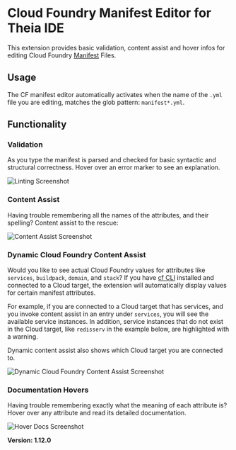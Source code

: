 # Cloud Foundry Manifest Editor for Theia IDE

This extension provides basic validation, content assist and hover infos
for editing Cloud Foundry [Manifest](https://docs.cloudfoundry.org/devguide/deploy-apps/manifest.html) Files.

## Usage

The CF manifest editor automatically activates when the name of the `.yml` file you are editing, 
matches the glob pattern: `manifest*.yml`.

## Functionality

### Validation

As you type the manifest is parsed and checked for basic syntactic and structural correctness. Hover over
an error marker to see an explanation.

![Linting Screenshot][linting]

### Content Assist

Having trouble remembering all the names of the attributes, and their spelling? Content assist to the
rescue:

![Content Assist Screenshot][ca]

### Dynamic Cloud Foundry Content Assist

Would you like to see actual Cloud Foundry values for attributes like `services`, `buildpack`, `domain`, and `stack`? If you have [cf CLI](https://docs.cloudfoundry.org/cf-cli/) installed and connected to a Cloud target, the extension will automatically display values for certain manifest attributes.

For example, if you are connected to a Cloud target that has services, and you invoke content assist in an entry under `services`, you will see the available service instances. In addition, service instances that do not exist in the Cloud target, like `redisserv` in the example below, are highlighted with a warning.

Dynamic content assist also shows which Cloud target you are connected to.

![Dynamic Cloud Foundry Content Assist Screenshot][dcfca]

### Documentation Hovers

Having trouble remembering exactly what the meaning of each attribute is? Hover over any attribute and 
read its detailed documentation.

![Hover Docs Screenshot][hovers]


[linting]: https://raw.githubusercontent.com/spring-projects/sts4/1bdd6f45aaf779252a2f0203f10da1a67b3c018e/theia-extensions/theia-cf-manifest-yaml/cf-manifest-yaml/readme-imgs/validation.png
[ca]: https://raw.githubusercontent.com/spring-projects/sts4/1bdd6f45aaf779252a2f0203f10da1a67b3c018e/theia-extensions/theia-cf-manifest-yaml/cf-manifest-yaml/readme-imgs/ca.png
[dcfca]: https://raw.githubusercontent.com/spring-projects/sts4/1bdd6f45aaf779252a2f0203f10da1a67b3c018e/theia-extensions/theia-cf-manifest-yaml/cf-manifest-yaml/readme-imgs/dynamic-ca.png
[hovers]: https://raw.githubusercontent.com/spring-projects/sts4/1bdd6f45aaf779252a2f0203f10da1a67b3c018e/theia-extensions/theia-cf-manifest-yaml/cf-manifest-yaml/readme-imgs/hovers.png

**Version: 1.12.0**

